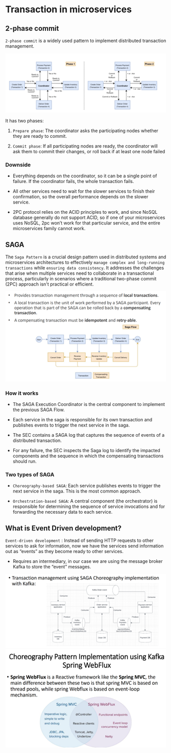 # Transaction in microservices

## 2-phase commit

`2-phase commit` is a widely used pattern to implement distributed transaction management.

<img src = "../../photo/Full-Stack/Microservices/2-phase-commit.png">

It has two phases:

1. `Prepare phase`: The coordinator asks the participating nodes whether they are ready to commit.

2. `Commit phase`: If all participating nodes are ready, the coordinator will ask them to commit their changes, or roll back if at least one node failed

### Downside

- Everything depends on the coordinator, so it can be a single point of failure. If the coordinator fails, the whole transaction fails.

- All other services need to wait for the slower services to finish their confirmation, so the overall performance depends on the slower service.

- 2PC protocol relies on the ACID principles to work, and since NoSQL database generally do not support ACID, so if one of your microservices uses NoSQL, 2pc won’t work for that particular service, and the entire microservices family cannot work.

## SAGA

The `Saga Pattern` is a crucial design pattern used in distributed systems and microservices architectures to effectively `manage complex and long-running transactions` while `ensuring data consistency`. It addresses the challenges that arise when multiple services need to collaborate in a transactional process, particularly in scenarios where a traditional two-phase commit (2PC) approach isn't practical or efficient.

<img src = "../../photo/Full-Stack/Microservices/saga-design-pattern.png">

### How it works

- The SAGA Execution Coordinator is the central component to implement the previous SAGA Flow.

- Each service in the saga is responsible for its own transaction and publishes events to trigger the next service in the saga.

- The SEC contains a SAGA log that captures the sequence of events of a distributed transaction.

- For any failure, the SEC inspects the Saga
  log to identify the impacted components and the sequence in which the compensating transactions should run.

### Two types of SAGA

- `Choreography-based SAGA`: Each service publishes events to trigger the next service in the saga. This is the most common approach.

- `Orchestration-based SAGA`: A central component (the orchestrator) is responsible for determining the sequence of service invocations and for forwarding the necessary data to each service.

## What is Event Driven development?

`Event-driven development` : Instead of sending HTTP requests to other services to ask for
information, now we have the services send information out as
“events” as they become ready to other services.

- Requires an intermediary, in our case we are using the message broker Kafka to store the “event” messages.

<img src = "../../photo/Full-Stack/Microservices/SAGA-Choreography-kafka.png">

<img src = "../../photo/Full-Stack/Microservices/Spring-WebFlux.png">
